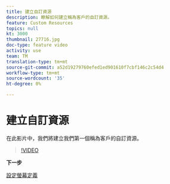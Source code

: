 ```yaml
---
title: 建立自訂資源
description: 瞭解如何建立稱為客戶的自訂資源。
feature: Custom Resources
topics: null
kt: 3000
thumbnail: 27716.jpg
doc-type: feature video
activity: use
team: TM
translation-type: tm+mt
source-git-commit: a52d19279760efed1ed901610f7cbf146c2c54d4
workflow-type: tm+mt
source-wordcount: '35'
ht-degree: 0%

---
```



# 建立自訂資源

在此影片中，我們將建立我們第一個稱為客戶的自訂資源。

>[!VIDEO](https://video.tv.adobe.com/v/27716?quality=9)

**下一步**

[設定螢幕定義](./configuring-a-screen-definition-for-a-custom-resource.md)
